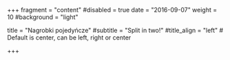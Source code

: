 +++
fragment = "content"
#disabled = true
date = "2016-09-07"
weight = 10
#background = "light"

title = "Nagrobki pojedyńcze"
#subtitle = "Split in two!"
#title_align = "left" # Default is center, can be left, right or center

+++